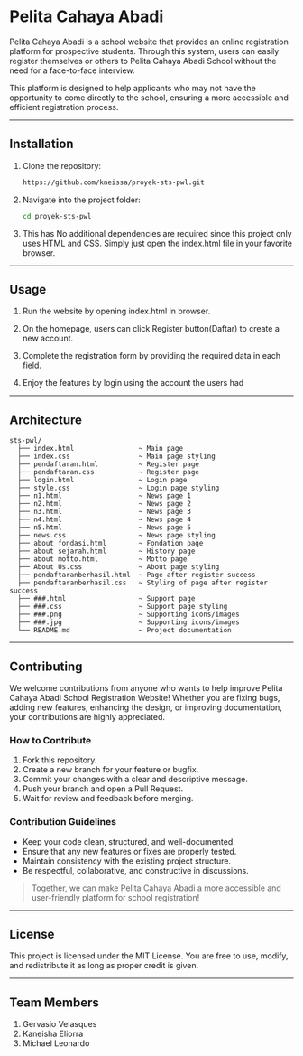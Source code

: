 # Pelita Cahaya Abadi

Pelita Cahaya Abadi is a school website that provides an online registration platform for prospective students. Through this system, users can easily register themselves or others to Pelita Cahaya Abadi School without the need for a face-to-face interview.

This platform is designed to help applicants who may not have the opportunity to come directly to the school, ensuring a more accessible and efficient registration process.

---

## Installation

1. Clone the repository:
    ```bash
    https://github.com/kneissa/proyek-sts-pwl.git
    ```

2. Navigate into the project folder:
    ```bash
    cd proyek-sts-pwl
    ```

3. This has No additional dependencies are required since this project only uses HTML and CSS.
Simply just open the index.html file in your favorite browser.

---

## Usage

1. Run the website by opening index.html in browser.

2. On the homepage, users can click Register button(Daftar) to create a new account.
   
3. Complete the registration form by providing the required data in each field.

4. Enjoy the features by login using the account the users had

---

## Architecture

```Project structure
sts-pwl/
  ├── index.html                ~ Main page
  ├── index.css                 ~ Main page styling
  ├── pendaftaran.html          ~ Register page
  ├── pendaftaran.css           ~ Register page
  ├── login.html                ~ Login page
  ├── style.css                 ~ Login page styling
  ├── n1.html                   ~ News page 1
  ├── n2.html                   ~ News page 2
  ├── n3.html                   ~ News page 3
  ├── n4.html                   ~ News page 4
  ├── n5.html                   ~ News page 5
  ├── news.css                  ~ News page styling
  ├── about fondasi.html        ~ Fondation page
  ├── about sejarah.html        ~ History page
  ├── about motto.html          ~ Motto page
  ├── About Us.css              ~ About page styling
  ├── pendaftaranberhasil.html  ~ Page after register success
  ├── pendaftaranberhasil.css   ~ Styling of page after register success 
  ├── ###.html                  ~ Support page
  ├── ###.css                   ~ Support page styling
  ├── ###.png                   ~ Supporting icons/images
  ├── ###.jpg                   ~ Supporting icons/images
  └── README.md                 ~ Project documentation
```

---

## Contributing

We welcome contributions from anyone who wants to help improve Pelita Cahaya Abadi School Registration Website!
Whether you are fixing bugs, adding new features, enhancing the design, or improving documentation, your contributions are highly appreciated.

### How to Contribute

1. Fork this repository.
2. Create a new branch for your feature or bugfix.
3. Commit your changes with a clear and descriptive message.
4. Push your branch and open a Pull Request.
5. Wait for review and feedback before merging.

### Contribution Guidelines
- Keep your code clean, structured, and well-documented.
- Ensure that any new features or fixes are properly tested.
- Maintain consistency with the existing project structure.
- Be respectful, collaborative, and constructive in discussions.

> Together, we can make Pelita Cahaya Abadi a more accessible and user-friendly platform for school registration! 

---

## License
This project is licensed under the MIT License.
You are free to use, modify, and redistribute it as long as proper credit is given.

---

## Team Members
1. Gervasio Velasques
2. Kaneisha Eliorra
3. Michael Leonardo
